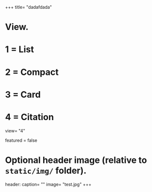 +++
title= "dadafdada"

# View.
#   1 = List
#   2 = Compact
#   3 = Card
#   4 = Citation
view= "4"

featured = false

# Optional header image (relative to `static/img/` folder).
header:
  caption= ""
  image= "test.jpg"
+++

